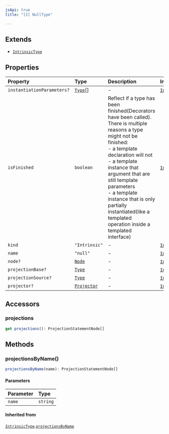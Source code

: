 ```yaml
---
jsApi: true
title: "[I] NullType"

---
```

## Extends

- [`IntrinsicType`](IntrinsicType.md)

## Properties

| Property | Type | Description | Inheritance |
| :------ | :------ | :------ | :------ |
| `instantiationParameters?` | [`Type`](../type-aliases/Type.md)[] | - | [`IntrinsicType`](IntrinsicType.md).`instantiationParameters` |
| `isFinished` | `boolean` | Reflect if a type has been finished(Decorators have been called).<br />There is multiple reasons a type might not be finished:<br />- a template declaration will not<br />- a template instance that argument that are still template parameters<br />- a template instance that is only partially instantiated(like a templated operation inside a templated interface) | [`IntrinsicType`](IntrinsicType.md).`isFinished` |
| `kind` | `"Intrinsic"` | - | [`IntrinsicType`](IntrinsicType.md).`kind` |
| `name` | `"null"` | - | [`IntrinsicType`](IntrinsicType.md).`name` |
| `node?` | [`Node`](../type-aliases/Node.md) | - | [`IntrinsicType`](IntrinsicType.md).`node` |
| `projectionBase?` | [`Type`](../type-aliases/Type.md) | - | [`IntrinsicType`](IntrinsicType.md).`projectionBase` |
| `projectionSource?` | [`Type`](../type-aliases/Type.md) | - | [`IntrinsicType`](IntrinsicType.md).`projectionSource` |
| `projector?` | [`Projector`](Projector.md) | - | [`IntrinsicType`](IntrinsicType.md).`projector` |

## Accessors

### projections

```ts
get projections(): ProjectionStatementNode[]
```

## Methods

### projectionsByName()

```ts
projectionsByName(name): ProjectionStatementNode[]
```

#### Parameters

| Parameter | Type |
| :------ | :------ |
| `name` | `string` |

#### Inherited from

[`IntrinsicType`](IntrinsicType.md).[`projectionsByName`](IntrinsicType.md#projectionsbyname)
